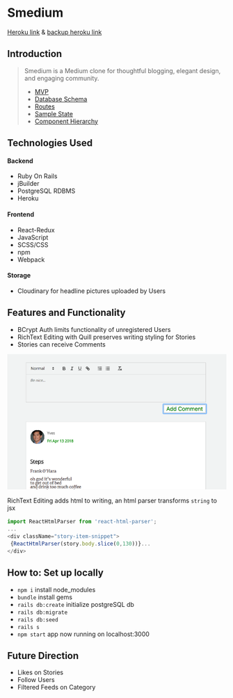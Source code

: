 # Smedium

[Heroku link](https://yk-smedium.herokuapp.com/) & [backup heroku link](https://protected-hollows-63082.herokuapp.com/#/)

## Introduction

> Smedium is a Medium clone for thoughtful blogging, elegant design, and engaging community.
> * [MVP](https://github.com/yukichikawada/smedium/wiki/mvp)
> * [Database Schema](https://github.com/yukichikawada/smedium/wiki/database-schema)
> * [Routes](https://github.com/yukichikawada/smedium/wiki/routes)
> * [Sample State](https://github.com/yukichikawada/smedium/wiki/sample-sate)
> * [Component Hierarchy](https://github.com/yukichikawada/smedium/wiki/component-hierarchy-with-wireframes)

## Technologies Used


#### Backend
 * Ruby On Rails
 * jBuilder
 * PostgreSQL RDBMS
 * Heroku


#### Frontend
 * React-Redux
 * JavaScript
 * SCSS/CSS
 * npm
 * Webpack


#### Storage
 * Cloudinary for headline pictures uploaded by Users


## Features and Functionality

 * BCrypt Auth limits functionality of unregistered Users
 * RichText Editing with Quill preserves writing styling for Stories
 * Stories can receive Comments

![](https://github.com/yukichikawada/smedium/blob/master/app/assets/images/comment-form.png)

 RichText Editing adds html to writing, an html parser transforms ```string``` to jsx
 ```javascript
 import ReactHtmlParser from 'react-html-parser';
 ...
<div className="story-item-snippet">
  {ReactHtmlParser(story.body.slice(0,130))}...
</div>
```

## How to: Set up locally

 * ```npm i``` install node_modules
 * ```bundle``` install gems
 * ```rails db:create``` initialize postgreSQL db
 * ```rails db:migrate```
 * ```rails db:seed```
 * ```rails s```
 * ```npm start``` app now running on localhost:3000


## Future Direction

 * Likes on Stories
 * Follow Users
 * Filtered Feeds on Category
